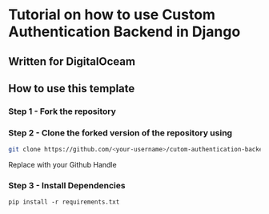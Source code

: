# Tutorial on how to use Custom Authentication Backend in Django
## Written for DigitalOceam

## How to use this template

### Step 1 - Fork the repository

### Step 2 -  Clone the forked version of the repository using
```bash
git clone https://github.com/<your-username>/cutom-authentication-backend-tutorial
```
Replace <your-username> with your Github Handle

### Step 3 - Install Dependencies
```
pip install -r requirements.txt
```
